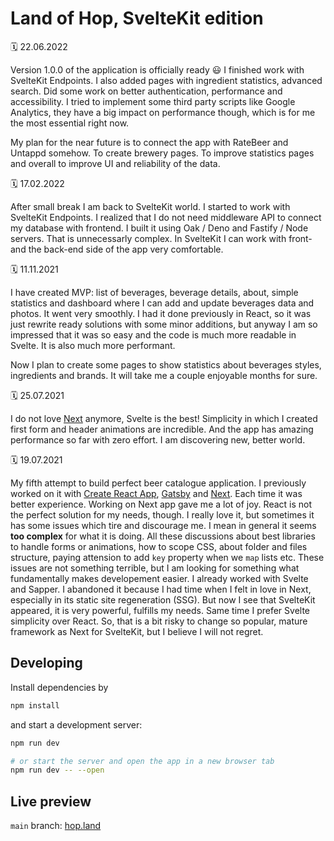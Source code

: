 # Land of Hop, SvelteKit edition

🗓️ 22.06.2022

Version 1.0.0 of the application is officially ready 😃 I finished work with SvelteKit Endpoints. I also added pages with ingredient statistics, advanced search. Did some work on better authentication, performance and accessibility. I tried to implement some third party scripts like Google Analytics, they have a big impact on performance though, which is for me the most essential right now.

My plan for the near future is to connect the app with RateBeer and Untappd somehow. To create brewery pages. To improve statistics pages and overall to improve UI and reliability of the data.

🗓️ 17.02.2022

After small break I am back to SvelteKit world. I started to work with SvelteKit Endpoints. I realized that I do not need middleware API to connect my database with frontend. I built it using Oak / Deno and Fastify / Node servers. That is unnecessarly complex. In SvelteKit I can work with front- and the back-end side of the app very comfortable.

🗓️ 11.11.2021

I have created MVP: list of beverages, beverage details, about, simple statistics and dashboard where I can add and update beverages data and photos. It went very smoothly. I had it done previously in React, so it was just rewrite ready solutions with some minor additions, but anyway I am so impressed that it was so easy and the code is much more readable in Svelte. It is also much more performant.

Now I plan to create some pages to show statistics about beverages styles, ingredients and brands. It will take me a couple enjoyable months for sure.

🗓️ 25.07.2021

I do not love [Next](https://nextjs.org/) anymore, Svelte is the best! Simplicity in which I created first form and header animations are incredible. And the app has amazing performance so far with zero effort. I am discovering new, better world.

🗓️ 19.07.2021

My fifth attempt to build perfect beer catalogue application. I previously worked on it with [Create React App](https://create-react-app.dev/), [Gatsby](https://www.gatsbyjs.com/) and [Next](https://nextjs.org/). Each time it was better experience. Working on Next app gave me a lot of joy. React is not the perfect solution for my needs, though. I really love it, but sometimes it has some issues which tire and discourage me. I mean in general it seems **too complex** for what it is doing. All these discussions about best libraries to handle forms or animations, how to scope CSS, about folder and files structure, paying attension to add `key` property when we `map` lists etc. These issues are not something terrible, but I am looking for something what fundamentally makes developement easier. I already worked with Svelte and Sapper. I abandoned it because I had time when I felt in love in Next, especially in its static site regeneration (SSG). But now I see that SvelteKit appeared, it is very powerful, fulfills my needs. Same time I prefer Svelte simplicity over React. So, that is a bit risky to change so popular, mature framework as Next for SvelteKit, but I believe I will not regret.

## Developing

Install dependencies by

```bash
npm install
```

and start a development server:

```bash
npm run dev

# or start the server and open the app in a new browser tab
npm run dev -- --open
```

## Live preview

`main` branch: [hop.land](https://hop.land)
